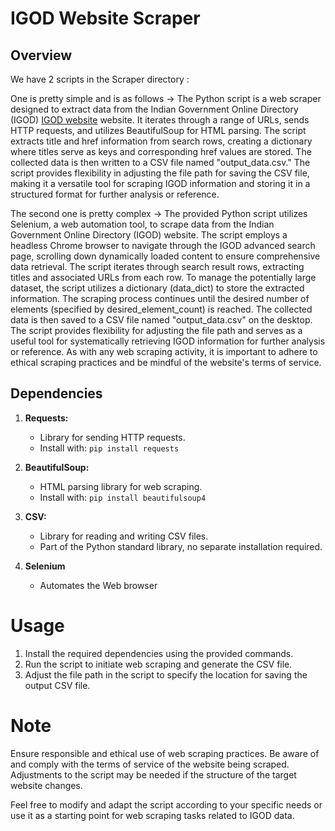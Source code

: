 # IGOD Website Scraper

## Overview
We have 2 scripts in the Scraper directory :

One is pretty simple and is as follows ->
The Python script is a web scraper designed to extract data from the Indian Government Online Directory (IGOD)   [IGOD website](https://igod.gov.in/) website. It iterates through a range of URLs, sends HTTP requests, and utilizes BeautifulSoup for HTML parsing. The script extracts title and href information from search rows, creating a dictionary where titles serve as keys and corresponding href values are stored. The collected data is then written to a CSV file named "output_data.csv." The script provides flexibility in adjusting the file path for saving the CSV file, making it a versatile tool for scraping IGOD information and storing it in a structured format for further analysis or reference.

The second one is pretty complex ->
The provided Python script utilizes Selenium, a web automation tool, to scrape data from the Indian Government Online Directory (IGOD) website. The script employs a headless Chrome browser to navigate through the IGOD advanced search page, scrolling down dynamically loaded content to ensure comprehensive data retrieval. The script iterates through search result rows, extracting titles and associated URLs from each row. To manage the potentially large dataset, the script utilizes a dictionary (data_dict) to store the extracted information. The scraping process continues until the desired number of elements (specified by desired_element_count) is reached. The collected data is then saved to a CSV file named "output_data.csv" on the desktop. The script provides flexibility for adjusting the file path and serves as a useful tool for systematically retrieving IGOD information for further analysis or reference. As with any web scraping activity, it is important to adhere to ethical scraping practices and be mindful of the website's terms of service.

## Dependencies
1. **Requests:**
   - Library for sending HTTP requests.
   - Install with: `pip install requests`

2. **BeautifulSoup:**
   - HTML parsing library for web scraping.
   - Install with: `pip install beautifulsoup4`

3. **CSV:**
   - Library for reading and writing CSV files.
   - Part of the Python standard library, no separate installation required.

4. **Selenium**
    - Automates the Web browser


# Usage
1. Install the required dependencies using the provided commands.
2. Run the script to initiate web scraping and generate the CSV file.
3. Adjust the file path in the script to specify the location for saving the output CSV file.

# Note
Ensure responsible and ethical use of web scraping practices. Be aware of and comply with the terms of service of the website being scraped. Adjustments to the script may be needed if the structure of the target website changes.

Feel free to modify and adapt the script according to your specific needs or use it as a starting point for web scraping tasks related to IGOD data.


